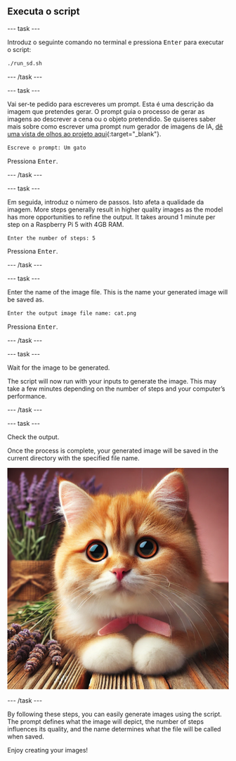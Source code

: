 ## Executa o script

\--- task ---

Introduz o seguinte comando no terminal e pressiona <kbd>Enter</kbd> para executar o script:

```bash
./run_sd.sh
```

\--- /task ---

\--- task ---

Vai ser-te pedido para escreveres um prompt. Esta é uma descrição da imagem que pretendes gerar. O prompt guia o processo de gerar as imagens ao descrever a cena ou o objeto pretendido. Se quiseres saber mais sobre como escrever uma prompt num gerador de imagens de IA, [dê uma vista de olhos ao projeto aqui](https://projects.raspberrypi.org/en/projects/ai-image-prompt/){:target="_blank"}.

```bash
Escreve o prompt: Um gato
```

Pressiona <kbd>Enter</kbd>.

\--- /task ---

\--- task ---

Em seguida, introduz o número de passos. Isto afeta a qualidade da imagem. More steps generally result in higher quality images as the model has more opportunities to refine the output. It takes around 1 minute per step on a Raspberry Pi 5 with 4GB RAM.

```bash
Enter the number of steps: 5
```

Pressiona <kbd>Enter</kbd>.

\--- /task ---

\--- task ---

Enter the name of the image file. This is the name your generated image will be saved as.

```bash
Enter the output image file name: cat.png
```

Pressiona <kbd>Enter</kbd>.

\--- /task ---

\--- task ---

Wait for the image to be generated.

The script will now run with your inputs to generate the image. This may take a few minutes depending on the number of steps and your computer’s performance.

\--- /task ---

\--- task ---

Check the output.

Once the process is complete, your generated image will be saved in the current directory with the specified file name.

![An orange and white kitten with large, expressive eyes and a pink nose sits on a wooden surface. The kitten has a pink bow around its neck. In the background, there are sprigs of lavender and a burlap-wrapped bundle of lavender flowers, against a soft pink backdrop.](images/cat.jpg)

\--- /task ---

By following these steps, you can easily generate images using the script. The prompt defines what the image will depict, the number of steps influences its quality, and the name determines what the file will be called when saved.

Enjoy creating your images!
